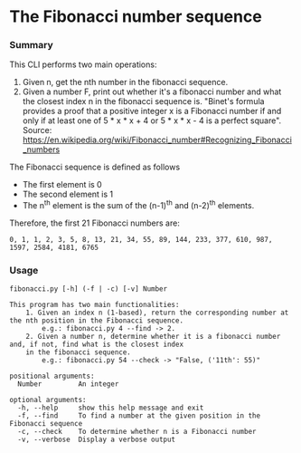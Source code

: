 # The Fibonacci number sequence
### Summary 
This CLI performs two main operations:
1) Given n, get the nth number in the fibonacci sequence.
2) Given a number F, print out whether it's a fibonacci number and what the closest index n in the 
fibonacci sequence is.
"Binet's formula provides a proof that a positive integer x is a Fibonacci number if and only if at least one of 
5 * x * x + 4 or 5 * x * x - 4 is a perfect square". 
Source:
https://en.wikipedia.org/wiki/Fibonacci_number#Recognizing_Fibonacci_numbers

The Fibonacci sequence is defined as follows

- The first element is 0
- The second element is 1
- The n<sup>th</sup> element is the sum of the (n-1)<sup>th</sup> and (n-2)<sup>th</sup> elements.

Therefore, the first 21 Fibonacci numbers are:

```
0, 1, 1, 2, 3, 5, 8, 13, 21, 34, 55, 89, 144, 233, 377, 610, 987, 1597, 2584, 4181, 6765
```
### Usage
```
fibonacci.py [-h] (-f | -c) [-v] Number

This program has two main functionalities:
    1. Given an index n (1-based), return the corresponding number at the nth position in the Fibonacci sequence.
        e.g.: fibonacci.py 4 --find -> 2.
    2. Given a number n, determine whether it is a fibonacci number and, if not, find what is the closest index
    in the fibonacci sequence.
        e.g.: fibonacci.py 54 --check -> "False, ('11th': 55)"

positional arguments:
  Number         An integer

optional arguments:
  -h, --help     show this help message and exit
  -f, --find     To find a number at the given position in the Fibonacci sequence
  -c, --check    To determine whether n is a Fibonacci number
  -v, --verbose  Display a verbose output
  ```
